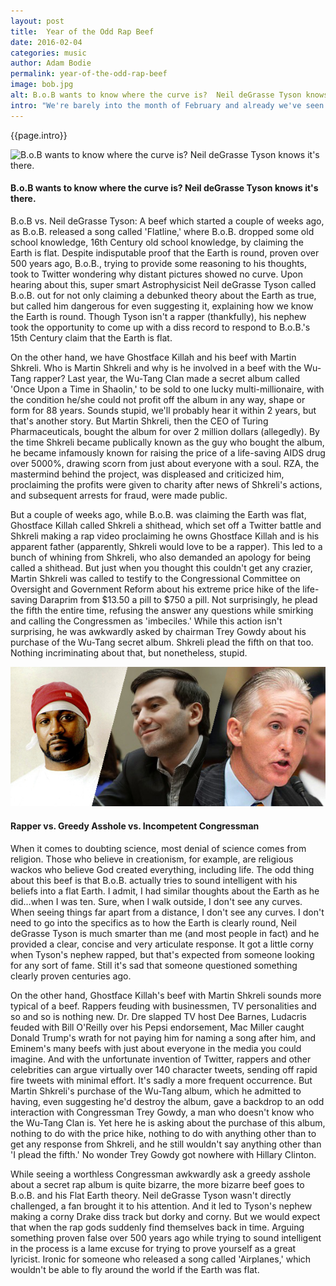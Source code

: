 ```yaml
---
layout: post
title:  Year of the Odd Rap Beef
date: 2016-02-04
categories: music
author: Adam Bodie
permalink: year-of-the-odd-rap-beef
image: bob.jpg
alt: B.o.B wants to know where the curve is?  Neil deGrasse Tyson knows it's there.
intro: "We're barely into the month of February and already we've seen not one, but two rather bizarre hip-hop beefs, the type you could never imagine ever existing. On the one hand, we have B.o.B. vs. famed Astrophysicist Neil deGrasse Tyson, and now we have Ghostface Killah vs. infamous pharmaceutical CEO Martin Shkreli (which has now involved the head of the Congressional Committee on Oversight and Government Reform). A rather odd consortium of characters, feuding over the most bizarre things. Whose beef is more odd? Here are my thoughts."
---
```


<div class="article">
<p>{{page.intro}}</p>

<div class="blog-pic">
		<img src="/staticimg/bob.jpg" data-toggle="tooltip" title="B.o.B wants to know where the curve is?  Neil deGrasse Tyson knows it's there." class="image block img-responsive">
	<h4>B.o.B wants to know where the curve is?  Neil deGrasse Tyson knows it's there.</h4>
</div>

<p>B.o.B vs. Neil deGrasse Tyson: A beef which started a couple of weeks ago, as B.o.B. released a song called 'Flatline,' where B.o.B. dropped some old school knowledge, 16th Century old school knowledge, by claiming the Earth is flat.  Despite indisputable proof that the Earth is round, proven over 500 years ago, B.o.B., trying to provide some reasoning to his thoughts, took to Twitter wondering why distant pictures showed no curve.  Upon hearing about this, super smart Astrophysicist Neil deGrasse Tyson called B.o.B. out for not only claiming a debunked theory about the Earth as true, but called him dangerous for even suggesting it, explaining how we know the Earth is round.  Though Tyson isn't a rapper (thankfully), his nephew took the opportunity to come up with a diss record to respond to B.o.B.'s 15th Century claim that the Earth is flat.</p>

<p>On the other hand, we have Ghostface Killah and his beef with Martin Shkreli.  Who is Martin Shkreli and why is he involved in a beef with the Wu-Tang rapper?  Last year, the Wu-Tang Clan made a secret album called 'Once Upon a Time in Shaolin,' to be sold to one lucky multi-millionaire, with the condition he/she could not profit off the album in any way, shape or form for 88 years.  Sounds stupid, we'll probably hear it within 2 years, but that's another story.  But Martin Shkreli, then the CEO of Turing Pharmaceuticals, bought the album for over 2 million dollars (allegedly).  By the time Shkreli became publically known as the guy who bought the album, he became infamously known for raising the price of a life-saving AIDS drug over 5000%, drawing scorn from just about everyone with a soul.  RZA, the mastermind behind the project, was displeased and criticized him, proclaiming the profits were given to charity after news of Shkreli's actions, and subsequent arrests for fraud, were made public. </p>

<p>But a couple of weeks ago, while B.o.B. was claiming the Earth was flat, Ghostface Killah called Shkreli a shithead, which set off a Twitter battle and Shkreli making a rap video proclaiming he owns Ghostface Killah and is his apparent father (apparently, Shkreli would love to be a rapper).  This led to a bunch of whining from Shkreli, who also demanded an apology for being called a shithead.  But just when you thought this couldn't get any crazier, Martin Shkreli was called to testify to the Congressional Committee on Oversight and Government Reform about his extreme price hike of the life-saving Daraprim from $13.50 a pill to $750 a pill.  Not surprisingly, he plead the fifth the entire time, refusing the answer any questions while smirking and calling the Congressmen as 'imbeciles.'  While this action isn't surprising, he was awkwardly asked by chairman Trey Gowdy about his purchase of the Wu-Tang secret album.  Shkreli plead the fifth on that too.  Nothing incriminating about that, but nonetheless, stupid.</p>

<div class="blog-pic">
		<img src="img/shkreli.jpg" data-toggle="tooltip" title="Rapper vs. Greedy Asshole vs. Incompetent Congressman" class="image block img-responsive">
	<h4>Rapper vs. Greedy Asshole vs. Incompetent Congressman</h4>
</div>

<p>When it comes to doubting science, most denial of science comes from religion.  Those who believe in creationism, for example, are religious wackos who believe God created everything, including life.  The odd thing about this beef is that B.o.B. actually tries to sound intelligent with his beliefs into a flat Earth.  I admit, I had similar thoughts about the Earth as he did...when I was ten.  Sure, when I walk outside, I don't see any curves.  When seeing things far apart from a distance, I don't see any curves. I don't need to go into the specifics as to how the Earth is clearly round, Neil deGrasse Tyson is much smarter than me (and most people in fact) and he provided a clear, concise and very articulate response.  It got a little corny when Tyson's nephew rapped, but that's expected from someone looking for any sort of fame.  Still it's sad that someone questioned something clearly proven centuries ago.</p>

<p>On the other hand, Ghostface Killah's beef with Martin Shkreli sounds more typical of a beef.  Rappers feuding with businessmen, TV personalities and so and so is nothing new.  Dr. Dre slapped TV host Dee Barnes, Ludacris feuded with Bill O'Reilly over his Pepsi endorsement, Mac Miller caught Donald Trump's wrath for not paying him for naming a song after him, and Eminem's many beefs with just about everyone in the media you could imagine.  And with the unfortunate invention of Twitter, rappers and other celebrities can argue virtually over 140 character tweets, sending off rapid fire tweets with minimal effort.  It's sadly a more frequent occurrence.  But Martin Shkreli's purchase of the Wu-Tang album, which he admitted to having, even suggesting he'd destroy the album, gave a backdrop to an odd interaction with Congressman Trey Gowdy, a man who doesn't know who the Wu-Tang Clan is.  Yet here he is asking about the purchase of this album, nothing to do with the price hike, nothing to do with anything other than to get any response from Shkreli, and he still wouldn't say anything other than 'I plead the fifth.'  No wonder Trey Gowdy got nowhere with Hillary Clinton.</p>

<p>While seeing a worthless Congressman awkwardly ask a greedy asshole about a secret rap album is quite bizarre, the more bizarre beef goes to B.o.B. and his Flat Earth theory.  Neil deGrasse Tyson wasn't directly challenged, a fan brought it to his attention.  And it led to Tyson's nephew making a corny Drake diss track but dorky and corny.  But we would expect that when the rap gods suddenly find themselves back in time.  Arguing something proven false over 500 years ago while trying to sound intelligent in the process is a lame excuse for trying to prove yourself as a great lyricist.  Ironic for someone who released a song called 'Airplanes,' which wouldn't be able to fly around the world if the Earth was flat.</p>
</div>